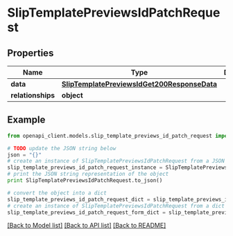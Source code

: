 # SlipTemplatePreviewsIdPatchRequest


## Properties
Name | Type | Description | Notes
------------ | ------------- | ------------- | -------------
**data** | [**SlipTemplatePreviewsIdGet200ResponseData**](SlipTemplatePreviewsIdGet200ResponseData.md) |  | [optional] 
**relationships** | **object** |  | [optional] 

## Example

```python
from openapi_client.models.slip_template_previews_id_patch_request import SlipTemplatePreviewsIdPatchRequest

# TODO update the JSON string below
json = "{}"
# create an instance of SlipTemplatePreviewsIdPatchRequest from a JSON string
slip_template_previews_id_patch_request_instance = SlipTemplatePreviewsIdPatchRequest.from_json(json)
# print the JSON string representation of the object
print SlipTemplatePreviewsIdPatchRequest.to_json()

# convert the object into a dict
slip_template_previews_id_patch_request_dict = slip_template_previews_id_patch_request_instance.to_dict()
# create an instance of SlipTemplatePreviewsIdPatchRequest from a dict
slip_template_previews_id_patch_request_form_dict = slip_template_previews_id_patch_request.from_dict(slip_template_previews_id_patch_request_dict)
```
[[Back to Model list]](../README.md#documentation-for-models) [[Back to API list]](../README.md#documentation-for-api-endpoints) [[Back to README]](../README.md)



